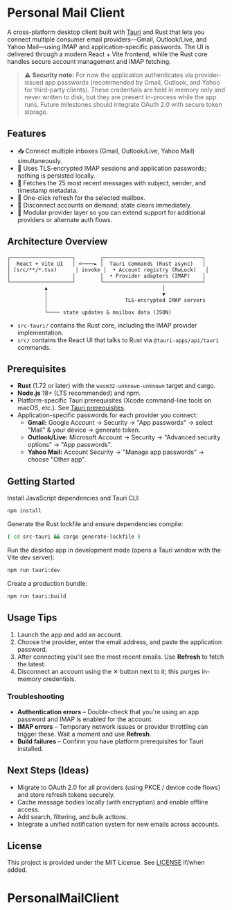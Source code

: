 # Personal Mail Client

A cross-platform desktop client built with [Tauri](https://tauri.app/) and Rust that lets you connect multiple consumer email providers—Gmail, Outlook/Live, and Yahoo Mail—using IMAP and application-specific passwords. The UI is delivered through a modern React + Vite frontend, while the Rust core handles secure account management and IMAP fetching.

> ⚠️ **Security note:** For now the application authenticates via provider-issued app passwords (recommended by Gmail, Outlook, and Yahoo for third-party clients). These credentials are held in memory only and never written to disk, but they are present in-process while the app runs. Future milestones should integrate OAuth 2.0 with secure token storage.

## Features

- 📥 Connect multiple inboxes (Gmail, Outlook/Live, Yahoo Mail) simultaneously.
- 🔐 Uses TLS-encrypted IMAP sessions and application passwords; nothing is persisted locally.
- 📨 Fetches the 25 most recent messages with subject, sender, and timestamp metadata.
- 🔄 One-click refresh for the selected mailbox.
- 🧹 Disconnect accounts on demand; state clears immediately.
- 🧩 Modular provider layer so you can extend support for additional providers or alternate auth flows.

## Architecture Overview

```
┌────────────────────┐        ┌────────────────────────────────┐
│  React + Vite UI   │ <────► │  Tauri Commands (Rust async)   │
│ (src/**/*.tsx)      │ invoke │  • Account registry (RwLock)   │
│                    │        │  • Provider adapters (IMAP)    │
└────────────────────┘        └────────────────────────────────┘
            ▲                                     │
            │                                     ▼
            │                         TLS-encrypted IMAP servers
            │
            └──── state updates & mailbox data (JSON)
```

- `src-tauri/` contains the Rust core, including the IMAP provider implementation.
- `src/` contains the React UI that talks to Rust via `@tauri-apps/api/tauri` commands.

## Prerequisites

- **Rust** (1.72 or later) with the `wasm32-unknown-unknown` target and cargo.
- **Node.js** 18+ (LTS recommended) and npm.
- Platform-specific Tauri prerequisites (Xcode command-line tools on macOS, etc.). See [Tauri prerequisites](https://tauri.app/v1/guides/getting-started/prerequisites).
- Application-specific passwords for each provider you connect:
  - **Gmail:** Google Account → Security → "App passwords" → select "Mail" & your device → generate token.
  - **Outlook/Live:** Microsoft Account → Security → "Advanced security options" → "App passwords".
  - **Yahoo Mail:** Account Security → "Manage app passwords" → choose "Other app".

## Getting Started

Install JavaScript dependencies and Tauri CLI:

```bash
npm install
```

Generate the Rust lockfile and ensure dependencies compile:

```bash
( cd src-tauri && cargo generate-lockfile )
```

Run the desktop app in development mode (opens a Tauri window with the Vite dev server):

```bash
npm run tauri:dev
```

Create a production bundle:

```bash
npm run tauri:build
```

## Usage Tips

1. Launch the app and add an account.
2. Choose the provider, enter the email address, and paste the application password.
3. After connecting you'll see the most recent emails. Use **Refresh** to fetch the latest.
4. Disconnect an account using the ✕ button next to it; this purges in-memory credentials.

### Troubleshooting

- **Authentication errors** – Double-check that you're using an app password and IMAP is enabled for the account.
- **IMAP errors** – Temporary network issues or provider throttling can trigger these. Wait a moment and use **Refresh**.
- **Build failures** – Confirm you have platform prerequisites for Tauri installed.

## Next Steps (Ideas)

- Migrate to OAuth 2.0 for all providers (using PKCE / device code flows) and store refresh tokens securely.
- Cache message bodies locally (with encryption) and enable offline access.
- Add search, filtering, and bulk actions.
- Integrate a unified notification system for new emails across accounts.

## License

This project is provided under the MIT License. See [LICENSE](LICENSE) if/when added.
# PersonalMailClient
